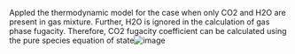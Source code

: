 Appled the thermodynamic model for the case when only CO2 and H2O are present in gas mixture. Further, H2O is ignored in the calculation of gas phase fugacity. Therefore, CO2 fugacity coefficient can be calculated using the pure species equation of state![image](https://github.com/SK-Intellectual/Thermodynamics_Modelling/assets/141943301/50700acd-b133-4c03-b608-c0882904305e)
